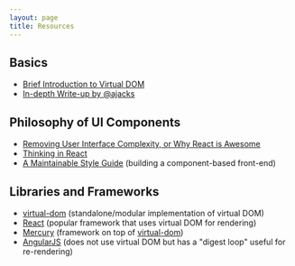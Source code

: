 ```yaml
---
layout: page
title: Resources
---
```


## Basics

* [Brief Introduction to Virtual DOM](//virtualdom.gallery/what-is-virtual-dom/)
* [In-depth Write-up by @ajacks](http://jbi.sh/what-is-virtual-dom/)

## Philosophy of UI Components

* [Removing User Interface Complexity, or Why React is Awesome](http://jlongster.com/Removing-User-Interface-Complexity,-or-Why-React-is-Awesome)
* [Thinking in React](https://facebook.github.io/react/docs/thinking-in-react.html)
* [A Maintainable Style Guide](http://engineering.lonelyplanet.com/2014/05/18/a-maintainable-styleguide.html) (building a component-based front-end)

## Libraries and Frameworks

* [virtual-dom](https://github.com/Matt-Esch/virtual-dom) (standalone/modular implementation of virtual DOM)
* [React](https://facebook.github.io/react/) (popular framework that uses virtual DOM for rendering)
* [Mercury](https://github.com/Raynos/mercury) (framework on top of [virtual-dom](https://github.com/Matt-Esch/virtual-dom))
* [AngularJS](https://angularjs.org/) (does not use virtual DOM but has a "digest loop" useful for re-rendering)
